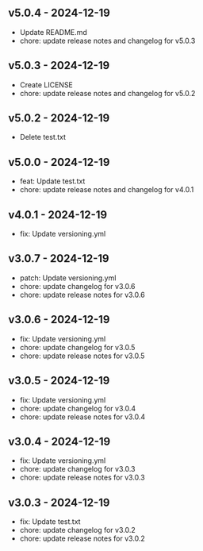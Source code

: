 ## v5.0.4 - 2024-12-19
* Update README.md
* chore: update release notes and changelog for v5.0.3
## v5.0.3 - 2024-12-19
* Create LICENSE
* chore: update release notes and changelog for v5.0.2
## v5.0.2 - 2024-12-19
* Delete test.txt
## v5.0.0 - 2024-12-19
* feat: Update test.txt
* chore: update release notes and changelog for v4.0.1
## v4.0.1 - 2024-12-19
* fix: Update versioning.yml
## v3.0.7 - 2024-12-19
* patch: Update versioning.yml
* chore: update changelog for v3.0.6
* chore: update release notes for v3.0.6
## v3.0.6 - 2024-12-19
* fix: Update versioning.yml
* chore: update changelog for v3.0.5
* chore: update release notes for v3.0.5
## v3.0.5 - 2024-12-19
* fix: Update versioning.yml
* chore: update changelog for v3.0.4
* chore: update release notes for v3.0.4
## v3.0.4 - 2024-12-19
* fix: Update versioning.yml
* chore: update changelog for v3.0.3
* chore: update release notes for v3.0.3
## v3.0.3 - 2024-12-19
* fix: Update test.txt
* chore: update changelog for v3.0.2
* chore: update release notes for v3.0.2
